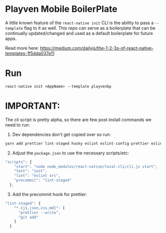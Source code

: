 # Playven Mobile BoilerPlate

A little known feature of the `react-native init` CLI is the ability to pass a `--template` flag to it as well. This repo can serve as a boilerplate that can be continually updated/changed and used as a default boilerplate for future apps.

Read more here: https://medium.com/dailyjs/the-1-2-3s-of-react-native-templates-1f5dda037e11

# Run

```
react-native init <AppName> --template playvenbp
```

# IMPORTANT:

The cli script is pretty alpha, so there are few post install commands we need to run:

1.  Dev dependencies don't get copied over so run:

```js
yarn add prettier lint-staged husky eslint eslint-config-prettier eslint-config-universe eslint-plugin-react --dev
```

2.  Adjust the `package.json` to use the necessary scripts/etc:

```js
"scripts": {
    "start": "node node_modules/react-native/local-cli/cli.js start",
    "test": "jest",
    "lint": "eslint src",
    "precommit": "lint-staged"
  },
```

3.  Add the precommit hook for prettier:

```js
"lint-staged": {
    "*.{js,json,css,md}": [
      "prettier --write",
      "git add"
    ]
  }
```
